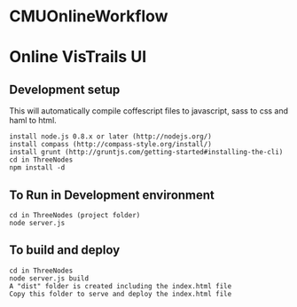 CMUOnlineWorkflow
=================

# Online VisTrails UI

## Development setup

This will automatically compile coffescript files to javascript, sass to css and haml to html.

    install node.js 0.8.x or later (http://nodejs.org/)
    install compass (http://compass-style.org/install/)
    install grunt (http://gruntjs.com/getting-started#installing-the-cli)
    cd in ThreeNodes
    npm install -d

## To Run in Development environment
    cd in ThreeNodes (project folder)
    node server.js

## To build and deploy
    cd in ThreeNodes
    node server.js build
    A "dist" folder is created including the index.html file
    Copy this folder to serve and deploy the index.html file



